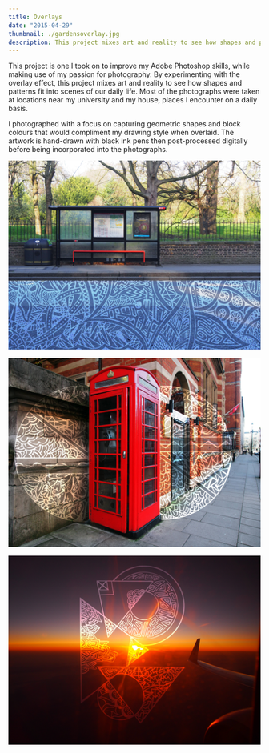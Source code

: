 ```yaml
---
title: Overlays
date: "2015-04-29"
thumbnail: ./gardensoverlay.jpg
description: This project mixes art and reality to see how shapes and patterns fit into scenes of our daily life.
---
```


This project is one I took on to improve my Adobe Photoshop skills, while making use of my passion for photography. By experimenting with the overlay effect, this project mixes art and reality to see how shapes and patterns fit into scenes of our daily life. Most of the photographs were taken at locations near my university and my house, places I encounter on a daily basis.

I photographed with a focus on capturing geometric shapes and block colours that would compliment my drawing style when overlaid. The artwork is hand-drawn with black ink pens then post-processed digitally before being incorporated into the photographs.

![Green](./busshelteroverlay.jpg)

![Green](./phoneboxoverlay.jpg)

![Green](./planeoverlay.jpg)
